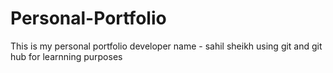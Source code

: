 # Personal-Portfolio
This is my personal portfolio 
developer name - sahil sheikh
using git and git hub for learnning purposes 
